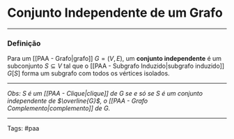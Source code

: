 
# Conjunto Independente de um Grafo

---

### Definição

Para um [[PAA - Grafo|grafo]] $G=(V,E)$, um **conjunto independente** é um subconjunto $S \subseteq V$ tal que o [[PAA - Subgrafo Induzido|subgrafo induzido]] $G[S]$ forma um subgrafo com todos os vértices isolados.

---

*Obs: $S$ é um [[PAA - Clique|clique]] de $G$ se e só se $S$ é um conjunto independente de $\overline{G}$, o [[PAA - Grafo Complemento|complemento]] de $G$.*

---

Tags: #paa

